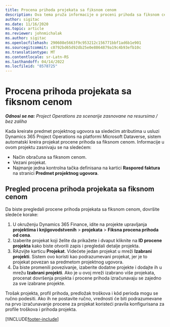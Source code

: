 ```yaml
---
title: Procena prihoda projekata sa fiksnom cenom
description: Ova tema pruža informacije o proceni prihoda sa fiksnom cenom u projektima.
author: sigitac
ms.date: 11/16/2020
ms.topic: article
ms.reviewer: johnmichalak
ms.author: sigitac
ms.openlocfilehash: 290608e5663f9c953212c156771bbf1ad6b1e901
ms.sourcegitcommit: c0792bd65d92db25e0e8864879a19c4b93efb10c
ms.translationtype: MT
ms.contentlocale: sr-Latn-RS
ms.lasthandoff: 04/14/2022
ms.locfileid: "8578725"
---
```

# <a name="fixed-price-revenue-estimate-projects"></a>Procena prihoda projekata sa fiksnom cenom 

_**Odnosi se na:** Project Operations za scenarije zasnovane na resursima / bez zaliha_

Kada kreirate predmet projektnog ugovora sa sledećim atributima u usluzi Dynamics 365 Project Operations na platformi Microsoft Dataverse, sistem automatski kreira projekat procene prihoda sa fiksnom cenom. Informacije u ovom projektu zasnivaju se na sledećem:

  - Način obračuna sa fiksnom cenom.
  - Vezani projekat.
  - Najmanje jedna kontrolna tačka definisana na kartici **Raspored faktura** na stranici **Predmet projektnog ugovora**.

## <a name="review-fixed-price-revenue-estimates-projects"></a>Pregled procena prihoda projekata sa fiksnom cenom
Da biste pregledali procene prihoda projekata sa fiksnom cenom, dovršite sledeće korake:

1. U okruženju Dynamics 365 Finance, idite na projekte upravljanja **projektima i knjigovodstvenih** > **projekata** > **Fiksna procena prihoda od cena**.
2. Izaberite projekat koji želite da prikažete i dvaput kliknite na **ID procene projekta** kako biste otvorili zapis i pregledali detalje projekta.
3. RAzvijte karticu **Projekat**. Videćete jedan projekat u mreži **Izabrani projekti**. Sistem ovo koristi kao podrazumevani projekat, jer je to projekat povezan sa predmetom projektnog ugovora. 
4. Da biste promenili povezivanje, izaberite dodatne projekte i dodajte ih u mrežu **Izabrani projekti**. Ako je u ovoj mreži izabrano više projekata, procenat dovršenja projekta i procene prihoda izračunavaju se zajedno za sve izabrane projekte.

  Trošak projekta, profil prihoda, predložak troškova i kôd perioda mogu se ručno podesiti. Ako ih ne postavite ručno, vrednosti će biti podrazumevane na prvo izračunavanje procene za projekat koristeći pravila konfigurisana za profile troškova i prihoda projekta.



[!INCLUDE[footer-include](../includes/footer-banner.md)]
